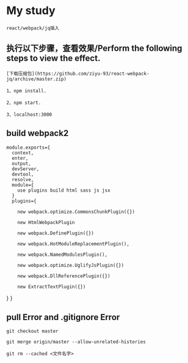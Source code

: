 # My study
    react/webpack/jq插入

## 执行以下步骤，查看效果/Perform the following steps to view the effect.
    [下载压缩包](https://github.com/ziyu-93/react-webpack-jq/archive/master.zip)

    1、npm install.

    2、npm start.

    3、localhost:3000

## build webpack2
    module.exports={
      context,
      enter,
      output,
      devServer,
      devtool,
      resolve,
      module={
        use plugins build html sass js jsx
      }
      plugins={

        new webpack.optimize.CommonsChunkPlugin({})

        new HtmlWebpackPlugin

        new webpack.DefinePlugin({})

        new webpack.HotModuleReplacementPlugin(),

        new webpack.NamedModulesPlugin(),

        new webpack.optimize.UglifyJsPlugin({})

        new webpack.DllReferencePlugin({})

        new ExtractTextPlugin({})

  }
}

## pull Error and .gitignore Error
    git checkout master

    git merge origin/master --allow-unrelated-histories

    git rm --cached <文件名字>
